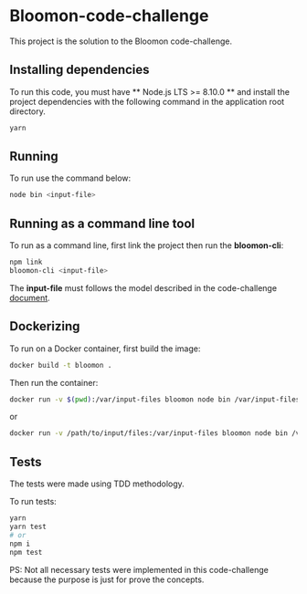 # Bloomon-code-challenge

This project is the solution to the Bloomon code-challenge.

## Installing dependencies

To run this code, you must have ** Node.js LTS >= 8.10.0 ** and install the project dependencies with the following command in the application root directory.
```bash
yarn
```

## Running

To run use the command below:
```bash
node bin <input-file>
```

## Running as a command line tool

To run as a command line, first link the project then run the **bloomon-cli**:
```bash
npm link
bloomon-cli <input-file>
```

The **input-file** must follows the model described in the code-challenge [document](https://drive.google.com/file/d/1iHIzsBid0BU-ns7tU47kBlrKEiBrpnsR/view).


## Dockerizing

To run on a Docker container, first build the image:
```bash
docker build -t bloomon .
```

Then run the container:
```bash
docker run -v $(pwd):/var/input-files bloomon node bin /var/input-files/input-file-name.txt
```

or 

```bash
docker run -v /path/to/input/files:/var/input-files bloomon node bin /var/input-files/input-file-name.txt
```

## Tests

The tests were made using TDD methodology.

To run tests:
```bash
yarn 
yarn test
# or 
npm i
npm test
```

PS: Not all necessary tests were implemented in this code-challenge because the purpose is just for prove the concepts.
